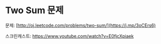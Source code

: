 # Two Sum 문제

문제: [http://oj.leetcode.com/problems/two-sum/](https://j.mp/3oCErs6)

스크린캐스트: <https://www.youtube.com/watch?v=E0fjcXpiaek>
